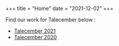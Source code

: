 +++
title = "Home"
date = "2021-12-02"
+++


Find our work for Talecember below :

  * [Talecember 2021](@/2021/_index.en.md)
  * [Talecember 2020](@/2020/_index.en.md)
